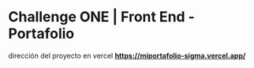 # Challenge ONE | Front End -  Portafolio

dirección del proyecto en vercel  **https://miportafolio-sigma.vercel.app/**




